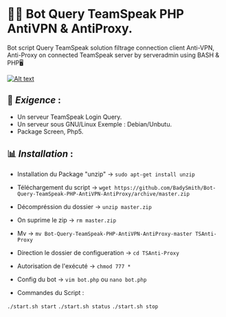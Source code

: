 # 🛑📁 Bot Query TeamSpeak PHP AntiVPN & AntiProxy.
Bot script Query TeamSpeak solution filtrage connection client Anti-VPN, Anti-Proxy on connected TeamSpeak server by serveradmin using BASH & PHP🖥️

[![Alt text](http://www.amcar.ma/ressources/img/misc/Demo-Video.png)](https://www.youtube.com/watch?v=wisfHRa2mAk)

## 📃 *__Exigence__* :
* Un serveur TeamSpeak Login Query.
* Un serveur sous GNU/Linux Exemple : Debian/Unbutu.
* Package Screen, Php5.

## 📊 *__Installation__* :

* Installation du Package "unzip" -> `sudo apt-get install unzip`
* Téléchargement du script -> `wget https://github.com/BadySmith/Bot-Query-TeamSpeak-PHP-AntiVPN-AntiProxy/archive/master.zip`
* Décompréssion du dossier -> `unzip master.zip`
* On suprime le zip -> `rm master.zip`
* Mv -> `mv Bot-Query-TeamSpeak-PHP-AntiVPN-AntiProxy-master TSAnti-Proxy`
* Direction le dossier de configueration -> `cd TSAnti-Proxy`
* Autorisation de l'exécuté -> `chmod 777 *`
* Config du bot -> `vim bot.php` ou `nano bot.php`


* Commandes du Script : 

`./start.sh start` 
`./start.sh status`
`./start.sh stop`
